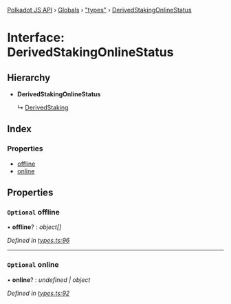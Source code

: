 [Polkadot JS API](../README.md) › [Globals](../globals.md) › ["types"](../modules/_types_.md) › [DerivedStakingOnlineStatus](_types_.derivedstakingonlinestatus.md)

# Interface: DerivedStakingOnlineStatus

## Hierarchy

* **DerivedStakingOnlineStatus**

  ↳ [DerivedStaking](_types_.derivedstaking.md)

## Index

### Properties

* [offline](_types_.derivedstakingonlinestatus.md#optional-offline)
* [online](_types_.derivedstakingonlinestatus.md#optional-online)

## Properties

### `Optional` offline

• **offline**? : *object[]*

*Defined in [types.ts:96](https://github.com/polkadot-js/api/blob/7555a3a7ce/packages/api-derive/src/types.ts#L96)*

___

### `Optional` online

• **online**? : *undefined | object*

*Defined in [types.ts:92](https://github.com/polkadot-js/api/blob/7555a3a7ce/packages/api-derive/src/types.ts#L92)*
